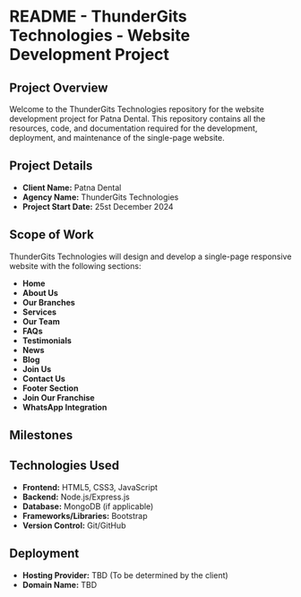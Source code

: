 # README - ThunderGits Technologies - Website Development Project

## Project Overview
Welcome to the ThunderGits Technologies repository for the website development project for Patna Dental. This repository contains all the resources, code, and documentation required for the development, deployment, and maintenance of the single-page website.

## Project Details
- **Client Name:** Patna Dental  
- **Agency Name:** ThunderGits Technologies  
- **Project Start Date:** 25st December 2024  

## Scope of Work
ThunderGits Technologies will design and develop a single-page responsive website with the following sections:
- **Home**
- **About Us**
- **Our Branches**
- **Services**
- **Our Team**
- **FAQs**
- **Testimonials**
- **News**
- **Blog**
- **Join Us**
- **Contact Us**
- **Footer Section**
- **Join Our Franchise**
- **WhatsApp Integration**

## Milestones

## Technologies Used
- **Frontend:** HTML5, CSS3, JavaScript
- **Backend:** Node.js/Express.js 
- **Database:** MongoDB (if applicable)
- **Frameworks/Libraries:** Bootstrap
- **Version Control:** Git/GitHub

## Deployment
- **Hosting Provider:** TBD (To be determined by the client)
- **Domain Name:** TBD



